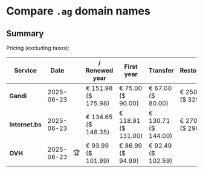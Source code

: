# Compare `.ag` domain names

## Summary

Pricing (excluding taxes):

| Service | Date |  | / Renewed year | First year | Transfer | Restoration |
|--|--|--|--|--|--|--|
| **Gandi** | 2025-06-23 |  | € 151.98<br>($ 175.98) | € 75.00<br>($ 90.00) | € 67.00<br>($ 80.00) | € 250.00<br>($ 325.00) |
| **Internet.bs** | 2025-06-23 |  | € 134.65<br>($ 148.35) | € 118.91<br>($ 131.00) | € 130.71<br>($ 144.00) | € 270.85<br>($ 298.39) |
| **OVH** | 2025-06-23 | 🏆 | € 93.99<br>($ 101.99) | € 86.99<br>($ 94.99) | € 92.49<br>($ 102.59) |  |
